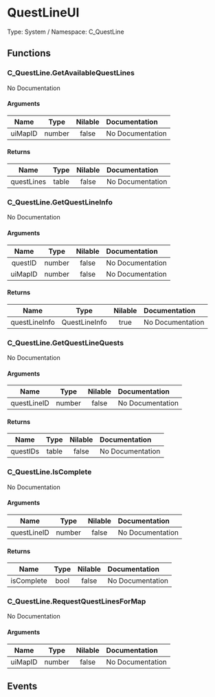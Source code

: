 # QuestLineUI

Type: System / Namespace: C_QuestLine

## Functions

### C_QuestLine.GetAvailableQuestLines

No Documentation
#### Arguments
|Name|Type|Nilable|Documentation|
|:---:|:---:|:---:|:---|
|uiMapID|number|false|No Documentation|
#### Returns
|Name|Type|Nilable|Documentation|
|:---:|:---:|:---:|:---|
|questLines|table|false|No Documentation|
### C_QuestLine.GetQuestLineInfo

No Documentation
#### Arguments
|Name|Type|Nilable|Documentation|
|:---:|:---:|:---:|:---|
|questID|number|false|No Documentation|
|uiMapID|number|false|No Documentation|
#### Returns
|Name|Type|Nilable|Documentation|
|:---:|:---:|:---:|:---|
|questLineInfo|QuestLineInfo|true|No Documentation|
### C_QuestLine.GetQuestLineQuests

No Documentation
#### Arguments
|Name|Type|Nilable|Documentation|
|:---:|:---:|:---:|:---|
|questLineID|number|false|No Documentation|
#### Returns
|Name|Type|Nilable|Documentation|
|:---:|:---:|:---:|:---|
|questIDs|table|false|No Documentation|
### C_QuestLine.IsComplete

No Documentation
#### Arguments
|Name|Type|Nilable|Documentation|
|:---:|:---:|:---:|:---|
|questLineID|number|false|No Documentation|
#### Returns
|Name|Type|Nilable|Documentation|
|:---:|:---:|:---:|:---|
|isComplete|bool|false|No Documentation|
### C_QuestLine.RequestQuestLinesForMap

No Documentation
#### Arguments
|Name|Type|Nilable|Documentation|
|:---:|:---:|:---:|:---|
|uiMapID|number|false|No Documentation|
## Events
